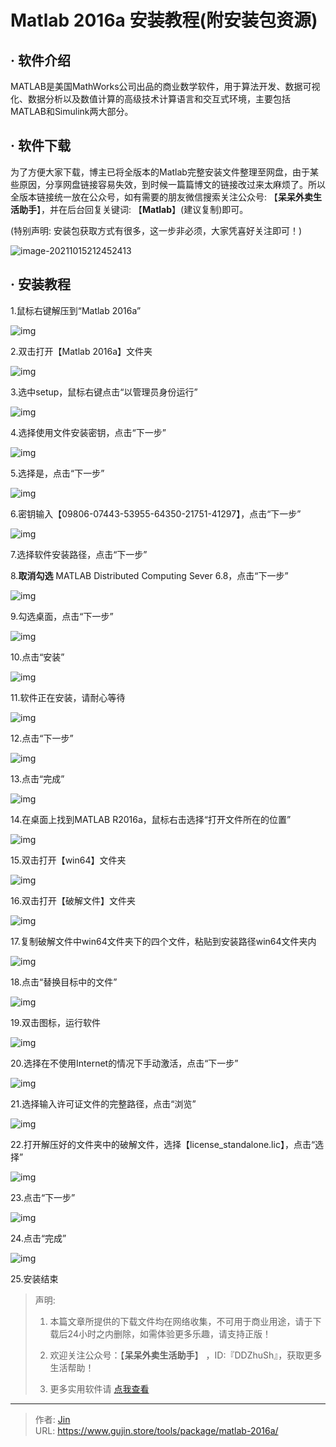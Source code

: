# Matlab 2016a 安装教程(附安装包资源)


## · 软件介绍
MATLAB是美国MathWorks公司出品的商业数学软件，用于算法开发、数据可视化、数据分析以及数值计算的高级技术计算语言和交互式环境，主要包括MATLAB和Simulink两大部分。


## · 软件下载
为了方便大家下载，博主已将全版本的Matlab完整安装文件整理至网盘，由于某些原因，分享网盘链接容易失效，到时候一篇篇博文的链接改过来太麻烦了。所以全版本链接统一放在公众号，如有需要的朋友微信搜索关注公众号: 【**呆呆外卖生活助手**】，并在后台回复关键词: 【**Matlab**】(建议复制)即可。

(特别声明: 安装包获取方式有很多，这一步非必须，大家凭喜好关注即可！)

![image-20211015212452413](https://img.gujin.store/img/image-20211015212452413.png)

## · 安装教程

1.鼠标右键解压到“Matlab 2016a”

![img](https://img.gujin.store/img/v2-f4b19e972bedf0faf6d6801df1aaaf26_720w.png)



2.双击打开【Matlab 2016a】文件夹

![img](https://img.gujin.store/img/v2-286826efad441d77ce02a57df3e8e0d2_720w.png)

3.选中setup，鼠标右键点击“以管理员身份运行”

![img](https://img.gujin.store/img/v2-96d608efbcb65d053f75304712fa0b36_720w.png)



4.选择使用文件安装密钥，点击“下一步”

![img](https://img.gujin.store/img/v2-fd563ab1df26375c7edf3c2e1cc8cf1b_720w.png)



5.选择是，点击“下一步”

![img](https://img.gujin.store/img/v2-7514e085bd8919fe3ddd640bc6f03037_720w.png)



6.密钥输入【09806-07443-53955-64350-21751-41297】，点击“下一步”

![img](https://img.gujin.store/img/v2-d2fae5579077c2d20672e5c10e31af0a_720w.png)

7.选择软件安装路径，点击“下一步”

8.**取消勾选** MATLAB Distributed Computing Sever 6.8，点击“下一步”

![img](https://img.gujin.store/img/v2-731336bf75163932d56e3f4e046bb9a1_720w.png)



9.勾选桌面，点击“下一步”

![img](https://img.gujin.store/img/v2-3b8eb0c6e2373738022ae4b36367be38_720w.png)

10.点击“安装”

![img](https://img.gujin.store/img/v2-fd6c4f1c79c5adbef3077289b669104f_720w.png)

11.软件正在安装，请耐心等待

![img](https://img.gujin.store/img/v2-1d7a2fc88898d0edaa85c9919a67b228_720w.png)

12.点击“下一步”

![img](https://img.gujin.store/img/v2-1659cf526b5ebd713a9ad2495afbb4dd_720w.png)

13.点击“完成”

![img](https://img.gujin.store/img/v2-a5f9c3e382a8a72557afaadfad794076_720w.png)

14.在桌面上找到MATLAB R2016a，鼠标右击选择“打开文件所在的位置”

![img](https://img.gujin.store/img/v2-58aac7c17f2d661eafb8bd1b1bfcba2e_720w.png)



15.双击打开【win64】文件夹

![img](https://img.gujin.store/img/v2-695517bbb9f39d073e6e711d4229ba0d_720w.png)



16.双击打开【破解文件】文件夹

![img](https://img.gujin.store/img/v2-798f0d9370f4323a8b23f538203ce5f1_720w.png)

17.复制破解文件中win64文件夹下的四个文件，粘贴到安装路径win64文件夹内

![img](https://img.gujin.store/img/v2-c4a84b468f772c1dc6026acb38c00818_720w.png)



18.点击“替换目标中的文件”

![img](https://img.gujin.store/img/v2-8e0a1f8aa51899787bd36e77ccd3dbdc_720w.png)

19.双击图标，运行软件

![img](https://img.gujin.store/img/v2-515e92848bc135e618a642022241e80b_720w.png)



20.选择在不使用Internet的情况下手动激活，点击“下一步”

![img](https://img.gujin.store/img/v2-a0a042afd31ed0dc1f8f8d6c0062c233_720w.png)



21.选择输入许可证文件的完整路径，点击“浏览”

![img](https://img.gujin.store/img/v2-cbfd060af86e43fb61f5a223fa028908_720w.png)



22.打开解压好的文件夹中的破解文件，选择【license_standalone.lic】，点击“选择”

![img](https://img.gujin.store/img/v2-19cfed5238d0235fca71b90ac3a26e01_720w.png)

23.点击“下一步”

![img](https://img.gujin.store/img/v2-30249b24d1a116b6bf4183cfee5d40e6_720w.png)

24.点击“完成”

![img](https://img.gujin.store/img/v2-ce78f571293f923d1b935ce87d2f2226_720w.png)

25.安装结束




> 声明: 
>
> 1. 本篇文章所提供的下载文件均在网络收集，不可用于商业用途，请于下载后24小时之内删除，如需体验更多乐趣，请支持正版！
>
> 2. 欢迎关注公众号：【**呆呆外卖生活助手**】 ，ID:『DDZhuSh』，获取更多生活帮助！
>
> 3. 更多实用软件请  [点我查看](/tools)

---

> 作者: [Jin](https://img.gujin.store/img/favicon.ico)  
> URL: https://www.gujin.store/tools/package/matlab-2016a/  


